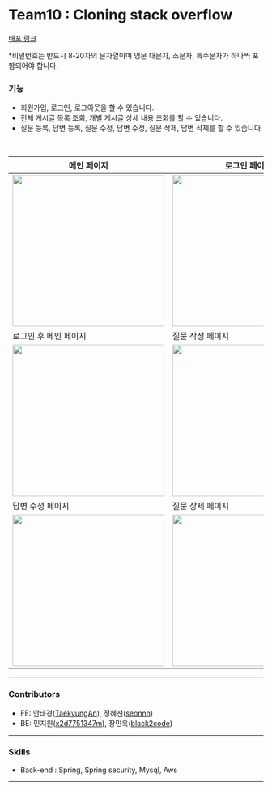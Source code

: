 # Team10 : Cloning stack overflow

[배포 링크](http://pre-project-bucket-deploy.s3-website.ap-northeast-2.amazonaws.com/) 

*비밀번호는 반드시 8-20자의 문자열이며 영문 대문자, 소문자, 특수문자가 하나씩 포함되어야 합니다.

### 기능

- 회원가입, 로그인, 로그아웃을 할 수 있습니다.
- 전체 게시글 목록 조회, 개별 게시글 상세 내용 조회를 할 수 있습니다.
- 질문 등록, 답변 등록, 질문 수정, 답변 수정, 질문 삭제, 답변 삭제를 할 수 있습니다.

<br />

|메인 페이지|로그인 페이지|회원가입 페이지|
|------|---|---|
|<img src="https://user-images.githubusercontent.com/62936128/190893345-941715f2-1d3b-4e26-a195-1deb047a9b83.png" width="300px" height="300px">| <img src="https://user-images.githubusercontent.com/62936128/190893566-d408c0d1-09a0-47e7-ad2b-308ac9380579.PNG" width="300px" height="300px">|<img src="https://user-images.githubusercontent.com/62936128/190893625-402f0065-c71e-4b69-93c1-8e0f42971e8b.PNG" width="300px" height="300px">|
|로그인 후 메인 페이지|질문 작성 페이지|질문 수정 페이지|
<img src="https://user-images.githubusercontent.com/62936128/190893722-22b265ae-b5a4-4d66-9abf-7fbbf4b9073b.png" width="300px" height="300px">|<img src="https://user-images.githubusercontent.com/62936128/190893818-f36156ff-39a4-4bd1-9bd1-2e7bc6863d94.png" width="300px" height="300px">|<img src="https://user-images.githubusercontent.com/62936128/190893945-698059b1-b1b6-4d34-a09b-6096ca1666b1.png" width="300px" height="300px">
|답변 수정 페이지|질문 상제 페이지|
|<img src="https://user-images.githubusercontent.com/62936128/190893965-1a81cc77-ba63-4a73-b67d-b6c09f3805d7.PNG" width="300px" height="300px">|<img src="https://user-images.githubusercontent.com/62936128/190894175-731c517d-d76b-45c8-95a4-e10f01df9b52.png" width="300px" height="300px">|

---

### Contributors

- FE: 안태경([TaekyungAn](https://github.com/TaekyungAn)), 정혜선([seonnn](https://github.com/seonnn))
- BE: 민지원([x2d7751347m](https://github.com/x2d7751347m)), 장민욱([black2code](https://github.com/black2code))

---

### Skills

- Back-end : Spring, Spring security, Mysql, Aws

---

<!-- ### Project Wiki

프로젝트 팀 정보, 기획, 아키텍쳐에 대한 자세한 안내입니다.
(링크) -->
